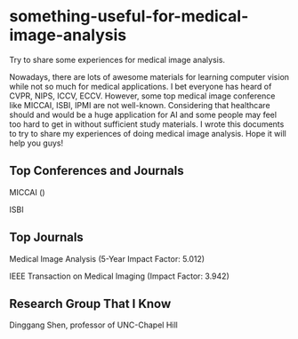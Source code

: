 # something-useful-for-medical-image-analysis
Try to share some experiences for medical image analysis.

Nowadays, there are lots of awesome materials for learning computer vision while not so much for medical applications. I bet everyone has heard of CVPR, NIPS, ICCV, ECCV. However, some top medical image conference like MICCAI, ISBI, IPMI are not well-known. Considering that healthcare should and would be a huge application for AI and some people may feel too hard to get in without sufficient study materials. I wrote this documents to try to share my experiences of doing medical image analysis. Hope it will help you guys!

## Top Conferences and Journals
MICCAI ()

ISBI

## Top Journals
Medical Image Analysis (5-Year Impact Factor: 5.012)

IEEE Transaction on Medical Imaging (Impact Factor: 3.942)

## Research Group That I Know
Dinggang Shen, professor of UNC-Chapel Hill
